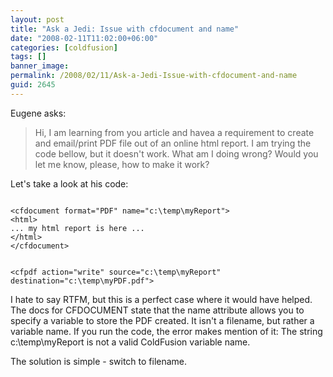 ```yaml
---
layout: post
title: "Ask a Jedi: Issue with cfdocument and name"
date: "2008-02-11T11:02:00+06:00"
categories: [coldfusion]
tags: []
banner_image: 
permalink: /2008/02/11/Ask-a-Jedi-Issue-with-cfdocument-and-name
guid: 2645
---
```


Eugene asks:

<blockquote>
<p>
Hi, I am learning from you article and havea a requirement to create and email/print PDF file out of an online html report.
I am trying the code bellow, but it doesn't work. What am I doing wrong? Would you let me know, please, how to make it work?
</p>
</blockquote>

Let's take a look at his code:

<code>
&lt;cfdocument format="PDF" name="c:\temp\myReport"&gt; 
&lt;html&gt; 
... my html report is here ... 
&lt;/html&gt;
&lt;/cfdocument&gt; 

&lt;cfpdf action="write" source="c:\temp\myReport"
destination="c:\temp\myPDF.pdf"&gt; 
</code>

I hate to say RTFM, but this is a perfect case where it would have helped. The docs for CFDOCUMENT state that the name attribute allows you to specify a variable to store the PDF created. It isn't a filename, but rather a variable name. If you run the code, the error makes mention of it: The string c:\temp\myReport is not a valid ColdFusion variable name. 

The solution is simple - switch to filename.